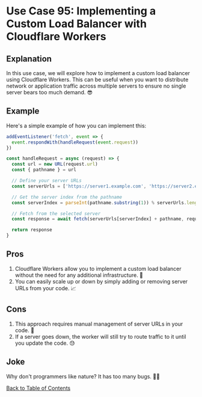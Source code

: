 # Use Case 95: Implementing a Custom Load Balancer with Cloudflare Workers

## Explanation

In this use case, we will explore how to implement a custom load balancer using Cloudflare Workers. This can be useful when you want to distribute network or application traffic across multiple servers to ensure no single server bears too much demand. 😎

## Example

Here's a simple example of how you can implement this:

```javascript
addEventListener('fetch', event => {
  event.respondWith(handleRequest(event.request))
})

const handleRequest = async (request) => {
  const url = new URL(request.url)
  const { pathname } = url

  // Define your server URLs
  const serverUrls = ['https://server1.example.com', 'https://server2.example.com']

  // Get the server index from the pathname
  const serverIndex = parseInt(pathname.substring(1)) % serverUrls.length

  // Fetch from the selected server
  const response = await fetch(serverUrls[serverIndex] + pathname, request)

  return response
}
```

## Pros

1. Cloudflare Workers allow you to implement a custom load balancer without the need for any additional infrastructure. 🚀
2. You can easily scale up or down by simply adding or removing server URLs from your code. 📈

## Cons

1. This approach requires manual management of server URLs in your code. 🤔
2. If a server goes down, the worker will still try to route traffic to it until you update the code. 😓

## Joke

Why don't programmers like nature? It has too many bugs. 🐛😂

[Back to Table of Contents](./table_of_contents.md)